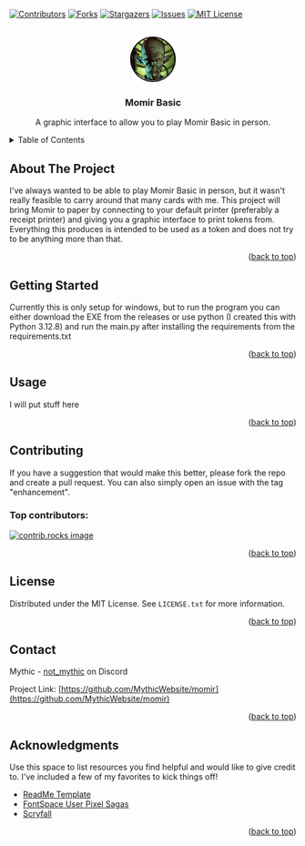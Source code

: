 <!-- Improved compatibility of back to top link: See: https://github.com/othneildrew/Best-README-Template/pull/73 -->
<a id="readme-top"></a>
<!--
*** Thanks for checking out the Best-README-Template. If you have a suggestion
*** that would make this better, please fork the repo and create a pull request
*** or simply open an issue with the tag "enhancement".
*** Don't forget to give the project a star!
*** Thanks again! Now go create something AMAZING! :D
-->



<!-- PROJECT SHIELDS -->
<!--
*** I'm using markdown "reference style" links for readability.
*** Reference links are enclosed in brackets [ ] instead of parentheses ( ).
*** See the bottom of this document for the declaration of the reference variables
*** for contributors-url, forks-url, etc. This is an optional, concise syntax you may use.
*** https://www.markdownguide.org/basic-syntax/#reference-style-links
-->
[![Contributors][contributors-shield]][contributors-url]
[![Forks][forks-shield]][forks-url]
[![Stargazers][stars-shield]][stars-url]
[![Issues][issues-shield]][issues-url]
[![MIT License][license-shield]][license-url]



<!-- PROJECT LOGO -->
<br />
<div align="center">
  <a href="https://github.com/MythicWebsite/momir">
    <img src="Data/momir.png" alt="Logo" width="80" height="80">
  </a>

  <h3 align="center">Momir Basic</h3>

  <p align="center">
    A graphic interface to allow you to play Momir Basic in person.
  </p>
</div>



<!-- TABLE OF CONTENTS -->
<details>
  <summary>Table of Contents</summary>
  <ol>
    <li>
      <a href="#about-the-project">About The Project</a>
    </li>
    <li>
      <a href="#getting-started">Getting Started</a>
    </li>
    <li><a href="#usage">Usage</a></li>
    <li><a href="#contributing">Contributing</a></li>
    <li><a href="#license">License</a></li>
    <li><a href="#contact">Contact</a></li>
    <li><a href="#acknowledgments">Acknowledgments</a></li>
  </ol>
</details>



<!-- ABOUT THE PROJECT -->
## About The Project

I've always wanted to be able to play Momir Basic in person, but it wasn't really feasible to carry around that many cards with me.
This project will bring Momir to paper by connecting to your default printer (preferably a receipt printer) and giving you a graphic interface to print tokens from. Everything this produces is intended to be used as a token and does not try to be anything more than that.

<p align="right">(<a href="#readme-top">back to top</a>)</p>

<!-- GETTING STARTED -->
## Getting Started

Currently this is only setup for windows, but to run the program you can either download the EXE from the releases or use python (I created this with Python 3.12.8) and run the main.py after installing the requirements from the requirements.txt



<p align="right">(<a href="#readme-top">back to top</a>)</p>



<!-- USAGE EXAMPLES -->
## Usage

I will put stuff here

<p align="right">(<a href="#readme-top">back to top</a>)</p>

<!-- CONTRIBUTING -->
## Contributing

If you have a suggestion that would make this better, please fork the repo and create a pull request. You can also simply open an issue with the tag "enhancement".

### Top contributors:

<a href="https://github.com/MythicWebsite/momir/graphs/contributors">
  <img src="https://contrib.rocks/image?repo=MythicWebsite/momir" alt="contrib.rocks image" />
</a>

<p align="right">(<a href="#readme-top">back to top</a>)</p>



<!-- LICENSE -->
## License

Distributed under the MIT License. See `LICENSE.txt` for more information.

<p align="right">(<a href="#readme-top">back to top</a>)</p>



<!-- CONTACT -->
## Contact

Mythic - [not_mythic](https://discordapp.com/users/187356367030452224) on Discord

Project Link: [https://github.com/MythicWebsite/momir](https://github.com/MythicWebsite/momir)

<p align="right">(<a href="#readme-top">back to top</a>)</p>



<!-- ACKNOWLEDGMENTS -->
## Acknowledgments

Use this space to list resources you find helpful and would like to give credit to. I've included a few of my favorites to kick things off!

* [ReadMe Template](https://github.com/othneildrew/Best-README-Template)
* [FontSpace User Pixel Sagas](https://www.fontspace.com/planewalker-font-f18098)
* [Scryfall](https://scryfall.com)

<p align="right">(<a href="#readme-top">back to top</a>)</p>



<!-- MARKDOWN LINKS & IMAGES -->
<!-- https://www.markdownguide.org/basic-syntax/#reference-style-links -->
[contributors-shield]: https://img.shields.io/github/contributors/MythicWebsite/momir.svg?style=for-the-badge
[contributors-url]: https://github.com/MythicWebsite/momir/graphs/contributors
[forks-shield]: https://img.shields.io/github/forks/MythicWebsite/momir.svg?style=for-the-badge
[forks-url]: https://github.com/MythicWebsite/momir/network/members
[stars-shield]: https://img.shields.io/github/stars/MythicWebsite/momir.svg?style=for-the-badge
[stars-url]: https://github.com/MythicWebsite/momir/stargazers
[issues-shield]: https://img.shields.io/github/issues/MythicWebsite/momir.svg?style=for-the-badge
[issues-url]: https://github.com/othneildrew/Best-README-Template/issues
[license-shield]: https://img.shields.io/github/license/MythicWebsite/momir.svg?style=for-the-badge
[license-url]: https://github.com/MythicWebsite/momir/blob/master/LICENSE.txt



